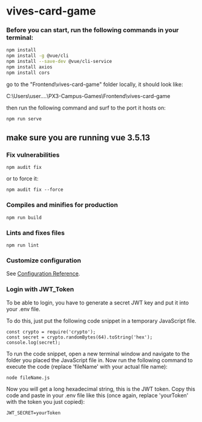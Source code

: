 # vives-card-game

### Before you can start, run the following commands in your terminal:

```bash
npm install
npm install -g @vue/cli
npm install --save-dev @vue/cli-service
npm install axios
npm install cors

```
go to the "Frontend\vives-card-game" folder locally, it should look like:

C:\Users\user\....\PX3-Campus-Games\Frontend\vives-card-game

then run the following command and surf to the port it hosts on:
```bash
npm run serve
```

## make sure you are running vue 3.5.13


### Fix vulnerabilities
```
npm audit fix
```
or to force it:
```
npm audit fix --force
```


### Compiles and minifies for production
```
npm run build
```

### Lints and fixes files
```
npm run lint
```

### Customize configuration
See [Configuration Reference](https://cli.vuejs.org/config/).

### Login with JWT_Token
To be able to login, you have to generate a secret JWT key and put it into your .env file.

To do this, just put the following code snippet in a temporary JavaScript file.

```
const crypto = require('crypto');
const secret = crypto.randomBytes(64).toString('hex');
console.log(secret);
```


To run the code snippet, open a new terminal window and navigate to the folder you placed the JavaScript file in. Now run the following command to execute the code (replace 'fileName' with your actual file name):

```
node fileName.js
```

Now you will get a long hexadecimal string, this is the JWT token. Copy this code and paste in your .env file like this (once again, replace 'yourToken' with the token you just copied):

```
JWT_SECRET=yourToken
```